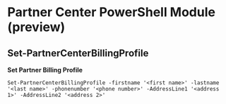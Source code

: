 # Partner Center PowerShell Module (preview) #

## Set-PartnerCenterBillingProfile ##

**Set Partner Billing Profile**

    Set-PartnerCenterBillingProfile -firstname '<first name>' -lastname '<last name>' -phonenumber '<phone number>' -AddressLine1 '<address 1>' -AddressLine2 '<address 2>'
